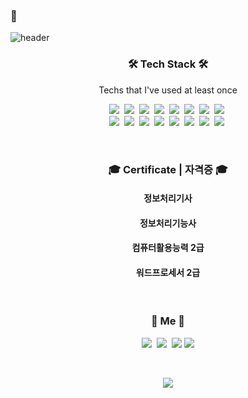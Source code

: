 ### :running:
![header](https://capsule-render.vercel.app/api?type=waving&color=auto&height=150&section=header&text=SungyunHwang&fontSize=80&animation=twinkling)

<h3 align="center">🛠 Tech Stack 🛠</h3>

<p align="center"> Techs that I've used at least once </p>

<p align="center">
  <img src="https://img.shields.io/badge/Java-007396?style=flat-square&logo=Java&logoColor=white"/></a>&nbsp 
  <img src="https://img.shields.io/badge/Python-3766AB?style=flat-square&logo=Python&logoColor=white"/></a>&nbsp 
  <img src="https://img.shields.io/badge/C-A8B9CC?style=flat-square&logo=C&logoColor=white"/></a>&nbsp 
  <img src="https://img.shields.io/badge/Javascript-ffb13b?style=flat-square&logo=javascript&logoColor=white"/></a>&nbsp 
  <img src="https://img.shields.io/badge/css-1572B6?style=flat-square&logo=css3&logoColor=white"/></a>&nbsp 
  <img src="https://img.shields.io/badge/jquery-1572B6y?style=flat-square&logo=jquery&logoColor=white"/></a>&nbsp 
  <img src="https://img.shields.io/badge/Raspberry Pi3-333664?style=flat-square&logo=RaspberryPi&logoColor=white"/></a>&nbsp 
  <img src="https://img.shields.io/badge/Linux-FCC624?style=flat-square&logo=Linux&logoColor=white"/></a>&nbsp 
  <br>
  <img src="https://img.shields.io/badge/SpringBoot-6DB33F?style=flat-square&logo=Spring&logoColor=white"/></a>&nbsp 
  <img src="https://img.shields.io/badge/Django-092E20?style=flat-square&logo=Django&logoColor=white"/></a>&nbsp 
  <img src="https://img.shields.io/badge/Flask-11B48A?style=flat-square&logo=Flask&logoColor=white"/></a>&nbsp 
  <img src="https://img.shields.io/badge/Mysql-E6B91E?style=flat-square&logo=MySql&logoColor=white"/></a>&nbsp 
  <img src="https://img.shields.io/badge/MongoDB-333664?style=flat-square&logo=MongoDB&logoColor=white"/></a>&nbsp 
  <img src="https://img.shields.io/badge/Google Colab-DB3552?style=flat-square&logo=GoogleColab&logoColor=white"/></a>&nbsp 
  <img src="https://img.shields.io/badge/Android Studio-1572B6y?style=flat-square&logo=AndroidStudio&logoColor=white"/></a>&nbsp 
  <img src="https://img.shields.io/badge/VirtualBox-183A61?style=flat-square&logo=VirtualBox&logoColor=white"/></a>&nbsp 
</p>

<br>

<!-- <h3 align="center">🪄 Blog 🪄</h3>

<div align="center" style="text-align:center">
  
  [![Velog's GitHub stats](https://velog-readme-stats.vercel.app/api?name=woo0_hooo&tag=기술면접대비)](https://velog.io/@woo0_hooo)
  [![Velog's GitHub stats](https://velog-readme-stats.vercel.app/api?name=woo0_hooo)](https://velog.io/@woo0_hooo)
  
</div>   
<br>-->
<h3 align="center"> 🎓 Certificate | 자격증 🎓</h3>
<h4 align="center"> 정보처리기사 </h4>
<h4 align="center"> 정보처리기능사 </h4>
<h4 align="center"> 컴퓨터활용능력 2급 </h4>
<h4 align="center"> 워드프로세서 2급 </h4>
<br>
<h3 align="center"> 🧸 Me 🧸 </h3>
<p align="center">
  <a href="https://ventus.tistory.com"><img src="https://img.shields.io/badge/%20tistory-11B48A?style=flat-square&logo=Blogger&logoColor=white&link=https://ventus.tistory.com"/></a>&nbsp
   <a href="https://blog.naver.com/dlskd1"><img src="https://img.shields.io/badge/%20Blog-03C75A?style=flat-square&logo=Naver&logoColor=white&link=https://blog.naver.com/dlskd1"/></a>&nbsp
  <a href="mailto:sungyun0701@gmail.com"><img src="https://img.shields.io/badge/Gmail-d14836?style=flat-square&logo=Gmail&logoColor=white&link=sungyun0701@gmail.com"/></a>
  <a href="https://sungyun0701.github.io/"><img src="https://img.shields.io/badge/GitHub_Blog-181717?style=flat-square&logo=GitHub&logoColor=white&link=https://sungyun0701.github.io/"/></a><br>
</p>

<br>
<p align="center">
    <a href="https://hits.seeyoufarm.com"></a>
  <img src="https://hits.seeyoufarm.com/api/count/incr/badge.svg?url=https%3A%2F%2Fgithub.com%2Fsungyun0701&count_bg=%23BD94E3&title_bg=%23BDDBD9&icon=llvm.svg&icon_color=%232F77D5&title=HITS&edge_flat=false"/>
</p>
